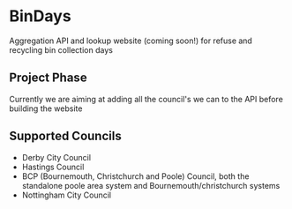 # BinDays
Aggregation API and lookup website (coming soon!) for refuse and recycling bin collection days

## Project Phase
Currently we are aiming at adding all the council's we can to the API before building the website

## Supported Councils
* Derby City Council
* Hastings Council
* BCP (Bournemouth, Christchurch and Poole) Council, both the standalone poole area system and Bournemouth/christchurch systems 
* Nottingham City Council
